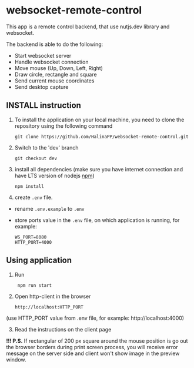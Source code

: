 # websocket-remote-control
 This app is a remote control backend, that use nutjs.dev library and websocket.
 
 The backend is able to do the following:

   - Start websocket server
   - Handle websocket connection
   - Move mouse (Up, Down, Left, Right)
   - Draw circle, rectangle and square
   - Send current mouse coordinates
   - Send desktop capture

## INSTALL instruction
 

1.  To install the application on your local machine, you need to clone the repository using the following command

        git clone https://github.com/HalinaPP/websocket-remote-control.git

2.  Switch to the 'dev' branch

        git checkout dev

3. install all dependencies (make sure you have internet connection and have LTS version of nodejs [npm](https://nodejs.org/en/)) 

       npm install

4.  create `.env` file. 
   - rename  `.env.example` to `.env`
   - store ports value in the `.env` file, on which application is running, for example:
  
         WS_PORT=8080
         HTTP_PORT=4000

## Using application
  1. Run
  
          npm run start
      
 
 2. Open http-client in the browser 
     
        http://localhost:HTTP_PORT  
  
  (use HTTP_PORT value from .env file, for example: http://localhost:4000)
  
 
 3. Read the instructions on the client page
     
      
  **!!! P.S.** If rectangular of 200 px square around the mouse position is go out the browser borders during print screen process, you will receive error message on the server side and client won't show image in the preview window.
  


